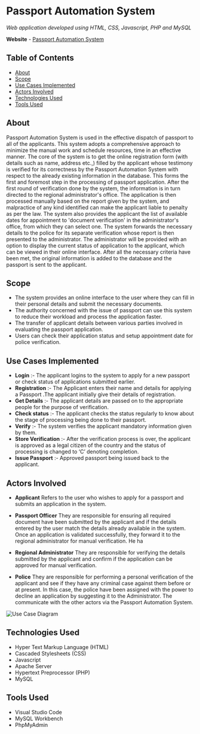 # Passport Automation System

*Web application developed using HTML, CSS, Javascript, PHP and MySQL*

**Website** - [Passport Automation System](https://cfts-mkb-pas.000webhostapp.com)

## Table of Contents

- [About](https://github.com/maheshkumaarbalaji/pas#about)
- [Scope](https://github.com/maheshkumaarbalaji/pas#scope)
- [Use Cases Implemented](https://github.com/maheshkumaarbalaji/pas#use-cases-implemented)
- [Actors Involved](https://github.com/maheshkumaarbalaji/pas#actors-involved)
- [Technologies Used](https://github.com/maheshkumaarbalaji/pas#technologies-used)
- [Tools Used](https://github.com/maheshkumaarbalaji/pas#tools-used)

## About

Passport Automation System is used in the effective dispatch of passport to all of the applicants. This system adopts a comprehensive approach to minimize the manual work and schedule resources, time in an effective  manner. The core of the system is to get the online registration form (with details such as name, address etc.,) filled by the applicant whose testimony is verified for its correctness by the Passport Automation System with respect to the already existing information in the database. This forms the first and foremost step in the processing of passport application. After the first round of verification done by the system, the information is in turn directed to the regional administrator's  office. The application is then processed manually based on the report given by the system, and malpractice of any kind  identified can make the applicant liable to penalty as per the law. The system also provides the applicant the list of available dates for appointment to 'document verification' in the administrator's office, from which they can select one. The system forwards the necessary details to the police for its separate verification whose report is then presented to the administrator. The administrator will be provided with an option to display the current status of application to the applicant, which can be viewed in their online interface. After all the necessary criteria have been met, the original information is added to the database and the passport is sent to the applicant.

## Scope

- The system provides an online interface to the user where they can fill in their personal details and submit the necessary documents. 
- The authority concerned with the issue of passport can use this system to reduce their workload and process the application faster.
- The transfer of applicant details between various parties involved in evaluating the passport application.
- Users can check their application status and setup appointment date for police verification.

## Use Cases Implemented

- **Login** :- The applicant logins to the system to apply for a new passport or check status of applications submitted earlier.
- **Registration** :- The Applicant enters their name and details for applying a Passport .The applicant initially give their details of registration.
- **Get Details** :- The applicant details are passed on to the appropriate people for the purpose of verification.
- **Check status** :- The applicant checks the status regularly to know about the stage of processing being done to their passport.
- **Verify** :- The system verifies the applicant mandatory information given by them.
- **Store Verification** :- After the verification process is over, the applicant is approved as a legal citizen of the country and the status of processing is changed to ‘C’ denoting completion.
- **Issue Passport** :- Approved passport being issued back to the applicant.

## Actors Involved

- **Applicant**
  Refers to the user who wishes to apply for a passport and submits an application in the system.
  
- **Passport Officer**
  They are responsible for ensuring all required document have been submitted by the applicant and if the details entered by the user match the details already available in the system. Once an application is validated successfully, they forward it to the regional administrator for manual verification. He ha
  
- **Regional Administrator**
  They are responsible for verifying the details submitted by the applicant and confirm if the application can be approved for manual verification. 
  
- **Police**
  They are responsible for performing a personal verification of the applicant and see if they have any criminal case against them before or at present. In this case, the police have been assigned with the power to decline an application by suggesting it to the Administrator. The communicate with the other actors via the Passport Automation System.
  
 ![Use Case Diagram](/images/Use-Case-Diagram.jpg)

## Technologies Used

- Hyper Text Markup Language (HTML)
- Cascaded Stylesheets (CSS)
- Javascript
- Apache Server
- Hypertext Preprocessor (PHP)
- MySQL

## Tools Used

- Visual Studio Code
- MySQL Workbench
- PhpMyAdmin
